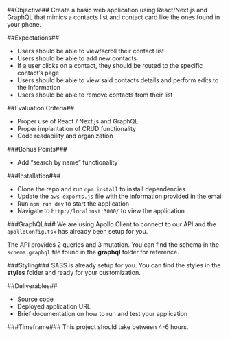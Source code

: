 ##Objective## Create a basic web application using React/Next.js and GraphQL that mimics a contacts list and contact card like the ones found in your phone. 

##Expectations## 
- Users should be able to view/scroll their contact list
- Users should be able to add new contacts 
- If a user clicks on a contact, they should be routed to the specific contact’s page 
-	Users should be able to view said contacts details and perform edits to the information
-	Users should be able to remove contacts from their list

##Evaluation Criteria## 
-	Proper use of React / Next.js and GraphQL
-	Proper implantation of CRUD functionality 
-	Code readability and organization

###Bonus Points###
-	Add “search by name” functionality 

###Installation###
- Clone the repo and run `npm install` to install dependencies
- Update the `aws-exports.js` file with the information provided in the email
- Run `npm run dev` to start the application
- Navigate to `http://localhost:3000/` to view the application

###GraphQL###
We are using Apollo Client to connect to our API and the `apolloConfig.tsx` has already been setup for you. 

The API provides 2 queries and 3 mutation. You can find the schema in the `schema.graphql` file found in the **graphql** folder for reference.

###Styling###
SASS is already setup for you. You can find the styles in the **styles** folder and ready for your customization.

##Deliverables##
-	Source code
-	Deployed application URL
-	Brief documentation on how to run and test your application

###Timeframe###
This project should take between 4-6 hours. 
